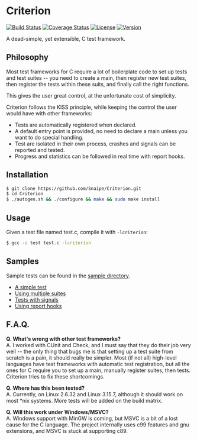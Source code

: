 
Criterion
=========

[![Build Status](https://travis-ci.org/Snaipe/Criterion.svg?branch=master)](https://travis-ci.org/Snaipe/Criterion) 
[![Coverage Status](https://coveralls.io/repos/Snaipe/Criterion/badge.svg?branch=master)](https://coveralls.io/r/Snaipe/Criterion?branch=master) 
[![License](https://img.shields.io/badge/license-MIT-blue.svg?style=flat)](https://github.com/Snaipe/Criterion/blob/master/LICENSE) 
[![Version](https://img.shields.io/github/tag/Snaipe/Criterion.svg?label=version&style=flat)](https://github.com/Snaipe/Criterion/releases)

A dead-simple, yet extensible, C test framework.

## Philosophy

Most test frameworks for C require a lot of boilerplate code to
set up tests and test suites -- you need to create a main,
then register new test suites, then register the tests within
these suits, and finally call the right functions.

This gives the user great control, at the unfortunate cost of simplicity.

Criterion follows the KISS principle, while keeping the control
the user would have with other frameworks:

* Tests are automatically registered when declared.
* A default entry point is provided, no need to declare a main
  unless you want to do special handling.
* Test are isolated in their own process, crashes and signals can be
  reported and tested.
* Progress and statistics can be followed in real time with report hooks.

## Installation

```bash
$ git clone https://github.com/Snaipe/Criterion.git
$ cd Criterion
$ ./autogen.sh && ./configure && make && sudo make install
```

## Usage

Given a test file named test.c, compile it with `-lcriterion`:

```bash
$ gcc -o test test.c -lcriterion
```

## Samples

Sample tests can be found in the [sample directory](https://github.com/Snaipe/Criterion/tree/master/samples).

* [A simple test](https://github.com/Snaipe/Criterion/blob/master/samples/simple.c)
* [Using multiple suites](https://github.com/Snaipe/Criterion/blob/master/samples/suites.c)
* [Tests with signals](https://github.com/Snaipe/Criterion/blob/master/samples/signal.c)
* [Using report hooks](https://github.com/Snaipe/Criterion/blob/master/samples/report.c)

## F.A.Q.

**Q. What's wrong with other test frameworks?**  
A. I worked with CUnit and Check, and I must say that they do their job
   very well -- the only thing that bugs me is that setting up a test
   suite from scratch is a pain, it should really be simpler. Most
   (if not all) high-level languages have test frameworks with automatic
   test registration, but all the ones for C require you to set up a
   main, manually register suites, then tests. Criterion tries to
   fix these shortcomings.

**Q. Where has this been tested?**  
A. Currently, on Linux 2.6.32 and Linux 3.15.7, although it should work on
   most \*nix systems. More tests will be added on the build matrix.

**Q. Will this work under Windows/MSVC?**  
A. Windows support with MinGW is coming, but MSVC is a bit of a lost cause
   for the C language. The project internally uses c99 features and gnu
   extensions, and MSVC is stuck at supporting c89.
